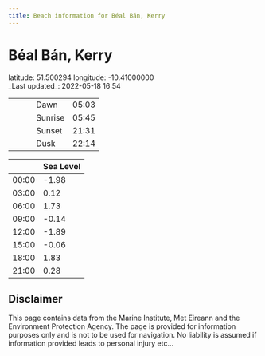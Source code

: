 ```yaml
---
title: Beach information for Béal Bán, Kerry
---
```

# Béal Bán, Kerry 

<div class="location-info">latitude: 51.500294 longitude: -10.41000000</div>
<div class="met-eireann-warnings"></div>
_Last updated_: 2022-05-18 16:54

|   |   |   |   |   |
|---|---|---|---|---|
|   |   |   | Dawn  | 05:03 |
|   |   |   | Sunrise  | 05:45 |
|   |   |   | Sunset  | 21:31 |
|   |   |   | Dusk  | 22:14 |

<div></div>

|   | Sea Level  |
|---|---|
| 00:00 | -1.98 |
| 03:00 | 0.12 |
| 06:00 | 1.73 |
| 09:00 | -0.14 |
| 12:00 | -1.89 |
| 15:00 | -0.06 |
| 18:00 | 1.83 |
| 21:00 | 0.28 |

## Disclaimer

This page contains data from the Marine Institute,
Met Eireann and the Environment Protection Agency. The page is provided for
information purposes only and is not to be used for navigation. No liability
is assumed if information provided leads to personal injury etc...